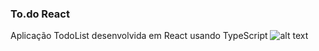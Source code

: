 ### To.do React

Aplicação TodoList desenvolvida em React usando TypeScript
![alt text](https://github.com/webstylus/challenge-react-concecpts/blob/main/src/assets/img/cover.jpg?raw=true)
